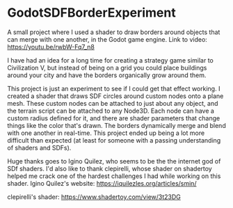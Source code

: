 # GodotSDFBorderExperiment
A small project where I used a shader to draw borders around objects that can merge with one another, in the Godot game engine.
Link to video:
https://youtu.be/rwbW-Fq7_n8

I have had an idea for a long time for creating a strategy game similar to Civilization V, but instead of being on a grid you could place buildings around your city and have the borders organically grow around them.

This project is just an experiment to see if I could get that effect working. I created a shader that draws SDF circles around custom nodes onto a plane mesh. These custom nodes can be attached to just about any object, and the terrain script can be attached to any Node3D. Each node can have a custom radius defined for it, and there are shader parameters that change things like the color that's drawn. The borders dynamically merge and blend with one another in real-time. This project ended up being a lot more difficult than expected (at least for someone with a passing understanding of shaders and SDFs). 

Huge thanks goes to Igino Quilez, who seems to be the the internet god of SDf shaders. I'd also like to thank clepirelli, whose shader on shadertoy helped me crack one of the hardest challenges I had while working on this shader.
Igino Quilez's website:
https://iquilezles.org/articles/smin/

clepirelli's shader:
https://www.shadertoy.com/view/3t23DG
